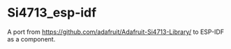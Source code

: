 # Si4713_esp-idf
A port from https://github.com/adafruit/Adafruit-Si4713-Library/ to ESP-IDF as a component.
